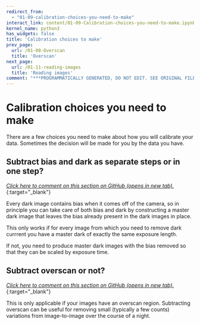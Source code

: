 ```yaml
---
redirect_from:
  - "01-09-calibration-choices-you-need-to-make"
interact_link: content/01-09-Calibration-choices-you-need-to-make.ipynb
kernel_name: python3
has_widgets: false
title: 'Calibration choices to make'
prev_page:
  url: /01-08-Overscan
  title: 'Overscan'
next_page:
  url: /01-11-reading-images
  title: 'Reading images'
comment: "***PROGRAMMATICALLY GENERATED, DO NOT EDIT. SEE ORIGINAL FILES IN /content***"
---
```


# Calibration choices you need to make

There are a few choices you need to make about how you will calibrate your data.
Sometimes the decision will be made for you by the data you have.

## Subtract bias and dark as separate steps or in one step?

[*Click here to comment on this section on GitHub (opens in new tab).*](https://github.com/mwcraig/ccd-reduction-and-photometry-guide/pull/121/files#diff-5ebad08eb890638f832ded81cd482162R22){:target="_blank"}

Every dark image contains bias when it comes off of the camera, so in principle
you can take care of both bias and dark by constructing a master dark image that
leaves the bias already present in the dark images in place.

This only works if for every image from which you need to remove dark currrent
you have a master dark of exactly the same exposure length.

If not, you need to produce master dark images with the bias removed so that
they can be scaled by exposure time.

## Subtract overscan or not?

[*Click here to comment on this section on GitHub (opens in new tab).*](https://github.com/mwcraig/ccd-reduction-and-photometry-guide/pull/121/files#diff-5ebad08eb890638f832ded81cd482162R39){:target="_blank"}

This is only applicable if your images have an overscan region. Subtracting
overscan can be useful for removing small (typically a few counts) variations
from image-to-image over the course of a night.
